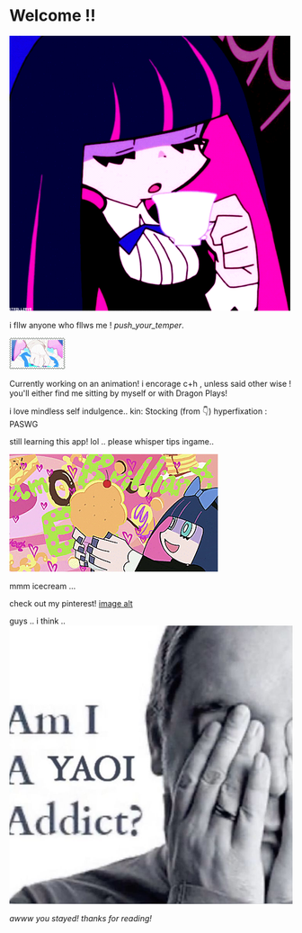 # Welcome !!
![image alt](https://github.com/Americxne-101/Americxne-101/blob/127b4190ca18a0a7c9c002f98751cbc0a10e057d/ade8151ed4c1aaf1a57e37c40ab69fca.gif)

 i fllw anyone who fllws me !
  _push_your_temper_.

   ![image alt](https://github.com/Americxne-101/Americxne-101/blob/41c92412dd23ec2e0f62916d4d60a00bec45adbd/tumblr_pw9859VfCE1xbgu08o6_100.gif)





Currently working on an animation!
 i encorage c+h , unless said other wise ! you'll either find me sitting by myself or with Dragon Plays!



i love mindless self indulgence..
 kin: Stocking (from 👇)
   hyperfixation : PASWG


still learning this app! lol ..
   please whisper tips ingame.. 

   
![image alt](https://github.com/Americxne-101/Americxne-101/blob/0dc4bf41e5233c1a7766d1a919a45ea4d70b352f/f69e78305c46bc2bc048cf5bb3c8d66c.gif)

 mmm icecream ...

   check out my pinterest!
  [image alt](https://pin.it/6n62aM7YG)





guys .. i think ..
![image alt](https://github.com/Americxne-101/Americxne-101/blob/a70dd3696ca05049a2ec6de28592adc2d7a40e49/a7b39a453e31cc90bf52b2d9f1162ddd.jpg)

  *awww you stayed! thanks for reading!*
